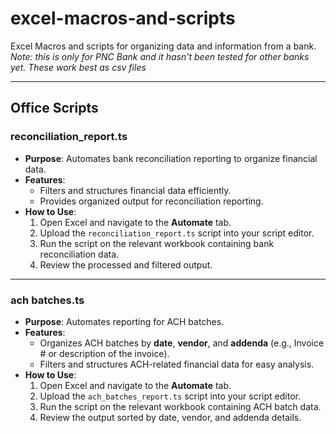 # excel-macros-and-scripts

Excel Macros and scripts for organizing data and information from a bank. *Note: this is only for PNC Bank and it hasn't been tested for other banks yet. 
These work best as csv files*

---

## Office Scripts

### reconciliation_report.ts
- **Purpose**: Automates bank reconciliation reporting to organize financial data.
- **Features**:
  - Filters and structures financial data efficiently.
  - Provides organized output for reconciliation reporting.
- **How to Use**:
  1. Open Excel and navigate to the **Automate** tab.
  2. Upload the `reconciliation_report.ts` script into your script editor.
  3. Run the script on the relevant workbook containing bank reconciliation data.
  4. Review the processed and filtered output.

---

### ach batches.ts
- **Purpose**: Automates reporting for ACH batches.
- **Features**:
  - Organizes ACH batches by **date**, **vendor**, and **addenda** (e.g., Invoice # or description of the invoice).
  - Filters and structures ACH-related financial data for easy analysis.
- **How to Use**:
  1. Open Excel and navigate to the **Automate** tab.
  2. Upload the `ach_batches_report.ts` script into your script editor.
  3. Run the script on the relevant workbook containing ACH batch data.
  4. Review the output sorted by date, vendor, and addenda details.
